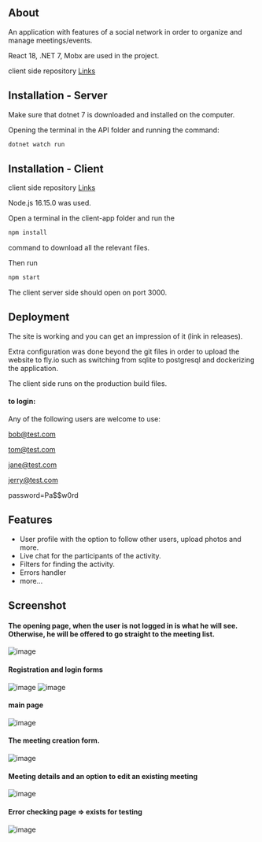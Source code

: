 

## About

An application with features of a social network in order to organize and manage meetings/events.

React 18, .NET 7, Mobx  are used in the project.


client side repository
[Links](https://github.com/eyalItzhak/Event-and-meetup-Client)

## Installation - Server 

Make sure that dotnet 7 is downloaded and installed on the computer.

Opening the terminal in the API folder and running the command:

```bash
dotnet watch run
```
    
## Installation - Client 



client side repository
[Links](https://github.com/eyalItzhak/Event-and-meetup-Client)

Node.js 16.15.0 was used.

Open a terminal in the client-app folder and run the

```bash
npm install
```

command to download all the relevant files.

Then run

```bash
npm start
```

The client server side should open on port 3000.
## Deployment

The site is working and you can get an impression of it (link in releases).

Extra configuration was done beyond the git files in order to upload the website to fly.io such as switching from sqlite to postgresql and dockerizing the application.

The client side runs on the production build files.


#### to login:

Any of the following users are welcome to use:

bob@test.com

tom@test.com

jane@test.com

jerry@test.com

password=Pa$$w0rd



## Features

- User profile with the option to follow other users, upload photos and more.
- Live chat for the participants of the activity.
- Filters for finding the activity.
- Errors handler
- more...


## Screenshot
#### The opening page, when the user is not logged in is what he will see. Otherwise, he will be offered to go straight to the meeting list.

![image](https://user-images.githubusercontent.com/62293316/204667492-4e2020fe-f76b-436b-8a3b-1cf53f7ca973.png)

#### Registration and login forms

![image](https://user-images.githubusercontent.com/62293316/204667575-3a825774-8c9b-4b4e-84cc-bc14f78c04c1.png)
![image](https://user-images.githubusercontent.com/62293316/204667986-fa95bdea-8880-4a3e-8ce4-86a7e25cde5f.png)



#### main page
![image](https://user-images.githubusercontent.com/62293316/208905863-4d54e072-3c8f-4a2d-a3e8-06b6b39be958.png)

#### The meeting creation form.

![image](https://user-images.githubusercontent.com/62293316/208906517-7adbc86a-cbc2-4408-95b7-96a393f26ca5.png)

#### Meeting details and an option to edit an existing meeting

![image](https://user-images.githubusercontent.com/62293316/208906706-c3368ec1-964a-473f-bbce-8c217e5f88ab.png)

#### Error checking page => exists for testing

![image](https://user-images.githubusercontent.com/62293316/204668270-23106a0a-d29d-4e15-ae82-9d0f27a4fb28.png)








